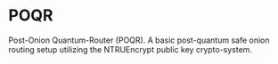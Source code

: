 # POQR
Post-Onion Quantum-Router (POQR). A basic post-quantum safe onion routing setup utilizing the NTRUEncrypt public key crypto-system.
